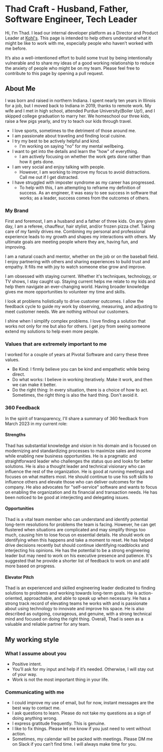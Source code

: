 # Thad Craft - Husband, Father, Software Engineer, Tech Leader

Hi, I’m Thad. I lead our internal developer platform as a Director and Product Leader at [Kohl's](https://kohls.com/). This page is intended to help others understand what it might be like to work with me, especially people who haven’t worked with me before.

It’s also a well-intentioned effort to build some trust by being intentionally vulnerable and to share my ideas of a good working relationship to reduce the anxiety of people who might be on my team. Please feel free to contribute to this page by opening a pull request.

## About Me

I was born and raised in northern Indiana. I spent nearly ten years in Illinois for a job, but I moved back to Indiana in 2019, thanks to remote work. My wife and I met in high school, attended Purdue University(Boiler Up!), and I skipped college graduation to marry her. We homeschool our three kids, raise a few pigs yearly, and try to teach our kids through travel.

* I love sports, sometimes to the detriment of those around me.
* I am passionate about traveling and finding local cuisine.
* I try my best to be actively helpful and kind.
  * I'm working on saying "no" for my mental wellbeing.
* I want to get into the details and learn the "how" of everything.
  * I am actively focusing on whether the work gets done rather than how it gets done.
* I am very social and enjoy talking with people.
  * However, I am working to improve my focus to avoid distractions. Call me out if I get distracted.
* I have struggled with imposter syndrome as my career has progressed.
  * To help with this, I am attempting to reframe my definition of success. As an engineer, it was easy to see success in software that works; as a leader, success comes from the outcomes of others.

### My Brand

First and foremost, I am a husband and a father of three kids. On any given day, I am a referee, chauffeur, hair stylist, and/or frozen pizza chef. Taking care of my family drives me. Combining my personal and professional experience leads to my growth and shapes my interactions with others. My ultimate goals are meeting people where they are, having fun, and improving.

I am a natural coach and mentor, whether on the job or on the baseball field. I enjoy partnering with others and sharing experiences to build trust and empathy. It fills me with joy to watch someone else grow and improve.

I am obsessed with staying current. Whether it's techniques, technology, or TV shows, I stay caught up. Staying current helps me relate to my kids and help them navigate an ever-changing world. Having broader knowledge gives me more opportunities to volunteer my time and skills.

I look at problems holistically to drive customer outcomes. I allow the feedback cycle to guide my work by observing, measuring, and adjusting to meet customer needs. We are nothing without our customers.

I shine when I simplify complex problems. I love finding a solution that works not only for me but also for others. I get joy from seeing someone extend my solutions to help even more people.

### Values that are extremely important to me

I worked for a couple of years at Pivotal Software and carry these three values.

* Be Kind: I firmly believe you can be kind and empathetic while being direct.
* Do what works: I believe in working iteratively. Make it work, and then we can make it better.
* Do the right thing: In every situation, there is a choice of how to act. Sometimes, the right thing is also the hard thing. Don't avoid it.

### 360 Feedback

In the spirit of transparency, I'll share a summary of 360 feedback from March 2023 in my current role:

#### Strengths

Thad has substantial knowledge and vision in his domain and is focused on modernizing and standardizing processes to maximize sales and income while enabling new business opportunities. He is a pragmatic and straightforward leader who challenges the status quo and looks for better solutions. He is also a thought leader and technical visionary who can influence the rest of the organization. He is good at running meetings and focuses on what matters most. He should continue to use his soft skills to influence others and elevate those who can deliver outcomes for the company. He also advocates for "self-service" software and wants to focus on enabling the organization and its financial and transaction needs. He has been noticed to be good at interjecting and delegating issues.

#### Opportunities

Thad is a vital team member who can understand and identify potential long-term resolutions for problems the team is facing. However, he can get flustered when situations are complicated and may simplify things too much, causing him to lose focus on essential details. He should work on identifying when this happens and take a moment to reset. He has helped drive decisions recently but should continue identifying roadblocks and interjecting his opinions. He has the potential to be a strong engineering leader but may need to work on his executive presence and patience. It's suggested that he provide a shorter list of feedback to work on and add more based on progress.

#### Elevator Pitch

Thad is an experienced and skilled engineering leader dedicated to finding solutions to problems and working towards long-term goals. He is action-oriented, approachable, and able to speak up when necessary. He has a strong track record of elevating teams he works with and is passionate about using technology to innovate and improve his space. He is also described as outgoing, courageous, and genuine, with a strong technical mind and focused on doing the right thing. Overall, Thad is seen as a valuable and reliable partner for any team.

## My working style

### What I assume about you

* Positive intent.
* You’ll ask for my input and help if it’s needed. Otherwise, I will stay out of your way.
* Work is not the most important thing in your life.

### Communicating with me

* I could improve my use of email, but for now, instant messages are the best way to contact me.
* I ask questions to learn. Please do not take my questions as a sign of doing anything wrong.
* I express gratitude frequently. This is genuine.
* I like to fix things. Please let me know if you just need to vent without action.
* Sometimes, my calendar will be packed with meetings. Please DM me on Slack if you can’t find time. I will always make time for you.
